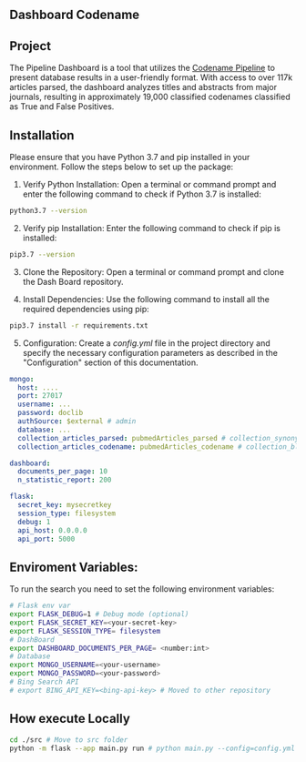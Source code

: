 ## Dashboard Codename


## Project

The Pipeline Dashboard is a tool that utilizes the [Codename Pipeline]() to present database results in a user-friendly format. With access to over 117k articles parsed, the dashboard analyzes titles and abstracts from major journals, resulting in approximately 19,000 classified codenames classified as True and False Positives. 

## Installation
Please ensure that you have Python 3.7 and pip installed in your environment. Follow the steps below to set up the package:

1. Verify Python Installation: Open a terminal or command prompt and enter the following command to check if Python 3.7 is installed:

```bash
python3.7 --version
```

2. Verify pip Installation: Enter the following command to check if pip is installed:

```bash
pip3.7 --version
```

3. Clone the Repository: Open a terminal or command prompt and clone the Dash Board repository.

4. Install Dependencies: Use the following command to install all the required dependencies using pip:

```bash
pip3.7 install -r requirements.txt
```

5. Configuration: Create a *config.yml* file in the project directory and specify the necessary configuration parameters as described in the "Configuration" section of this documentation.

```yml
mongo:
  host: ....
  port: 27017
  username: ...
  password: doclib
  authSource: $external # admin
  database: ...
  collection_articles_parsed: pubmedArticles_parsed # collection_synonyms: pubmedArticles_
  collection_articles_codename: pubmedArticles_codename # collection_blacklist: pubmedArticles_synonyms_blacklist

dashboard:
  documents_per_page: 10
  n_statistic_report: 200

flask:
  secret_key: mysecretkey
  session_type: filesystem
  debug: 1
  api_host: 0.0.0.0
  api_port: 5000
```

## Enviroment Variables:

To run the search you need to set the following environment variables:
```bash
# Flask env var
export FLASK_DEBUG=1 # Debug mode (optional)
export FLASK_SECRET_KEY=<your-secret-key>
export FLASK_SESSION_TYPE= filesystem
# DashBoard
export DASHBOARD_DOCUMENTS_PER_PAGE= <number:int>
# Database
export MONGO_USERNAME=<your-username>
export MONGO_PASSWORD=<your-password>
# Bing Search API
# export BING_API_KEY=<bing-api-key> # Moved to other repository
```

## How execute Locally

```bash
cd ./src # Move to src folder
python -m flask --app main.py run # python main.py --config=config.yml # 
```

